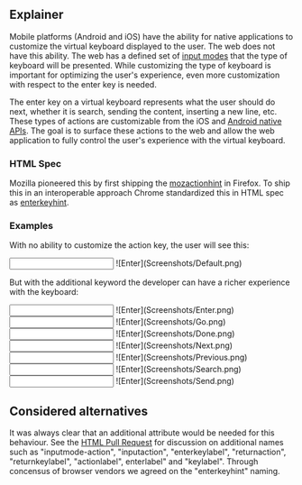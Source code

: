 ## Explainer

Mobile platforms (Android and iOS) have the ability for native applications to customize the virtual keyboard displayed to the user.
The web does not have this ability. The web has a defined set of [input modes](https://html.spec.whatwg.org/multipage/interaction.html#attr-inputmode) that
the type of keyboard will be presented. While customizing the type of keyboard is important for optimizing the user's experience, even more customization
with respect to the enter key is needed.

The enter key on a virtual keyboard represents what the user should do next, whether it is search, sending the content, inserting a new line, etc. These
types of actions are customizable from the iOS and [Android native APIs](https://developer.android.com/reference/android/view/inputmethod/EditorInfo.html#IME_ACTION_DONE).
The goal is to surface these actions to the web and allow the web application to fully control the user's experience with the virtual keyboard.

### HTML Spec

Mozilla pioneered this by first shipping the [mozactionhint](https://developer.mozilla.org/en-US/docs/Web/HTML/Element/input#Using_mozactionhint_on_Firefox_mobile) in
Firefox. To ship this in an interoperable approach Chrome standardized this in HTML spec as [enterkeyhint](https://html.spec.whatwg.org/multipage/interaction.html#attr-enterkeyhint).

### Examples

With no ability to customize the action key, the user will see this:

<input>
![Enter](Screenshots/Default.png)


But with the additional keyword the developer can have a richer experience with the keyboard:

<input enterkeyhint="enter">
![Enter](Screenshots/Enter.png)

<input enterkeyhint="go">
![Enter](Screenshots/Go.png)

<input enterkeyhint="done">
![Enter](Screenshots/Done.png)

<input enterkeyhint="next">
![Enter](Screenshots/Next.png)

<input enterkeyhint="previous">
![Enter](Screenshots/Previous.png)

<input enterkeyhint="search">
![Enter](Screenshots/Search.png)

<input enterkeyhint="send">
![Enter](Screenshots/Send.png)


## Considered alternatives

It was always clear that an additional attribute would be needed for this behaviour. See the [HTML Pull Request](https://github.com/whatwg/html/pull/3538)
for discussion on additional names such as "inputmode-action", "inputaction", "enterkeylabel", "returnaction", "returnkeylabel", "actionlabel", enterlabel"
and "keylabel". Through concensus of browser vendors we agreed on the "enterkeyhint" naming.

